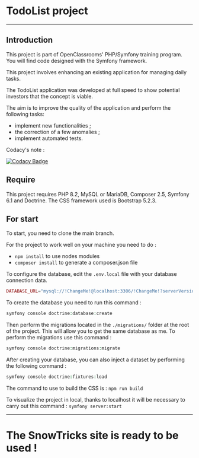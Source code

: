# TodoList project

***

## Introduction

This project is part of OpenClassrooms' PHP/Symfony training program. You will find code designed with the Symfony framework.

This project involves enhancing an existing application for managing daily tasks.

The TodoList application was developed at full speed to show potential investors that the concept is viable.

The aim is to improve the quality of the application and perform the following tasks:
-   implement new functionalities ; 
-   the correction of a few anomalies ; 
-   implement automated tests.

Codacy's note :

[![Codacy Badge](https://app.codacy.com/project/badge/Grade/f278286c67fb4c36a3fc5c472b1e8ed0)](https://app.codacy.com/gh/Zveltana/TodoList/dashboard?utm_source=gh&utm_medium=referral&utm_content=&utm_campaign=Badge_grade)

## Require

This project requires PHP 8.2, MySQL or MariaDB, Composer 2.5, Symfony 6.1 and Doctrine. The CSS framework used is
Bootstrap 5.2.3.

## For start

To start, you need to clone the main branch.

For the project to work well on your machine you need to do :

-   `npm install` to use nodes modules
-   `composer install` to generate a composer.json file

To configure the database, edit the `.env.local` file with your database connection data.

```php
DATABASE_URL="mysql://!ChangeMe!@localhost:3306/!ChangeMe!?serverVersion=mariadb-10.4.27&charset=utf8"
```

To create the database you need to run this command :

```php
symfony console doctrine:database:create
```

Then perform the migrations located in the `./migrations/` folder at the root of the project. This will allow you to get
the same database as me. To perform the migrations use this command :

```php
symfony console doctrine:migrations:migrate
```

After creating your database, you can also inject a dataset by performing the following command :

```php
symfony console doctrine:fixtures:load
```

The command to use to build the CSS is :
``` npm run build ```

To visualize the project in local, thanks to localhost it will be necessary to carry out this command :
``` symfony server:start ```

***
# The SnowTricks site is ready to be used !
